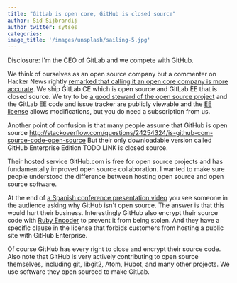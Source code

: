 ```yaml
---
title: "GitLab is open core, GitHub is closed source"
author: Sid Sijbrandij
author_twitter: sytses
categories:
image_title: '/images/unsplash/sailing-5.jpg'
---
```


Disclosure: I'm the CEO of GitLab and we compete with GitHub.

We think of ourselves as an open source company but a commenter on Hacker News rightly [remarked that calling it an open core company is more accurate](https://news.ycombinator.com/item?id=12129626). We ship GitLab CE which is open source and GitLab EE that is closed source. We try to be [a good steward of the open source project](https://about.gitlab.com/about/#stewardship) and the GitLab EE code and issue tracker are publicly viewable and the [EE license](https://gitlab.com/gitlab-org/gitlab-ee/blob/master/LICENSE) allows modifications, but you do need a subscription from us.

Another point of confusion is that many people assume that GitHub is open source http://stackoverflow.com/questions/24254324/is-github-com-source-code-open-source But their only downloadable version called GitHub Enterprise Edition TODO LINK is closed source.

Their hosted service GitHub.com is free for open source projects and has fundamentally improved open source collaboration. I wanted to make sure people understood the difference between hosting open source and open source software.

At the end of [a Spanish conference presentation video](https://vimeo.com/62219734) you see someone in the audience asking why GitHub isn't open source. The answer is that this would hurt their business. Interestingly GitHub also encrypt their source code with [Ruby Encoder](https://www.rubyencoder.com/) to prevent it from being stolen. And they have a specific clause in the license that forbids customers from hosting a public site with GitHub Enterprise.

Of course GitHub has every right to close and encrypt their source code. Also note that GitHub is very actively contributing to open source themselves, including git, libgit2, Atom, Hubot, and many other projects. We use software they open sourced to make GitLab.
